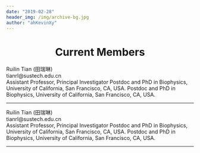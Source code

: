 ```yaml
---
date: "2019-02-28"
header_img: /img/archive-bg.jpg
author: "ahKevinXy"
---
```




<h1 style='text-align:center'> Current Members </h1>


<tr>
    <td> </td>
    <td> <div> Ruilin Tian (田瑞琳)  </div> <div>tianrl@sustech.edu.cn </div></td>
    <td> Assistant Professor, Principal Investigator </td>
    <td>Postdoc and PhD in Biophysics, University of California, San Francisco, CA, USA. </td>
    <td>Postdoc and PhD in Biophysics, University of California, San Francisco, CA, USA. </td>

   
</tr>

<hr/>

<tr>
    <td> </td>
    <td> <div> Ruilin Tian (田瑞琳)  </div> <div>tianrl@sustech.edu.cn </div></td>
    <td> Assistant Professor, Principal Investigator </td>
    <td>Postdoc and PhD in Biophysics, University of California, San Francisco, CA, USA. </td>
    <td>Postdoc and PhD in Biophysics, University of California, San Francisco, CA, USA. </td>

   
</tr>

<hr/>